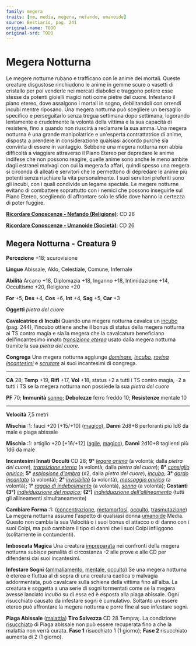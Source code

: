 ```yaml
---
family: megera
traits: [nm, media, megera, nefando, umanoide]
source: Bestiario, pag. 241
original-name: TODO
original-srd: TODO
---
```


# Megera Notturna

Le megere notturne rubano e trafficano con le anime dei mortali. Queste creature
disgustose rinchiudono le anime in gemme scure o vasetti di cristallo per poi
venderle nei mercati diabolici e traggono potere esse stesse da potenti gioielli
magici noti come pietre del cuore. Infestano il piano etereo, dove assalgono i
mortali in sogno, debilitandoli con orrendi incubi mentre riposano. Una megera
notturna può scegliere un bersaglio specifico e perseguitarlo senza tregua
settimana dopo settimana, logorando lentamente e crudelmente la volontà della
vittima e la sua capacità di resistere, fino a quando non riuscirà a reclamare
la sua amma. Una megera notturna è una grande manipolatrice e un'esperta
contrattatrice di anime, disposta a prendere in considerazione qualsiasi accordo
purché sia convinta di essere in vantaggio. Sebbene una megera notturna non
abbia difficoltà a viaggiare attraverso il Piano Etereo per depredare le anime
indifese che non possono reagire, quelle anime sono anche le meno ambite dagli
estranei malvagi con cui la megera fa affari, quindi spesso una megera si
circonda di alleati e servitori che le permettono di depredare le anime più
potenti senza rischiare la vita personalmente. I suoi servitori preferiti sono
gli incubi, con i quali condivide un legame speciale. Le megere notturne evitano
di combattere soprattutto con i nemici che possono inseguirle sul Piano Etereo,
scegliendo di affrontare solo le sfide dove hanno la certezza di poter fuggire.

**[Ricordare Conoscenze - Nefando (Religione)](/azioni/abilita/ricordare-conoscenze)**:
CD 26

**[Ricordare Conoscenze - Umanoide (Società)](/azioni/abilita/ricordare-conoscenze)**:
CD 26

## Megera Notturna - Creatura 9

**Percezione** +18; scurovisione

**Lingue** Abissale, Aklo, Celestiale, Comune, Infernale

**Abilità** Arcano +18, Diplomazia +18, Inganno +18, Intimidazione +14,
Occultismo +20, Religione +20

**For** +5, **Des** +4, **Cos** +6, **Int** +4, **Sag** +5, **Car** +3

**Oggetti** _pietra del cuore_

**Cavalcatrice di Incubi** Quando una megera notturna cavalca un
[incubo](/creature/incubo) (pag. 244), l'incubo ottiene anche il bonus di status
della megera notturna ai TS contro magia e sia la megera che la cavalcatura
beneficiano dell'incantesimo innato
_[transizione eterea](/incantesimi/transizione-eterea)_ usato dalla megera
notturna tramite la sua _pietra del cuore_.

**Congrega** Una megera notturna aggiunge _[dominare](/incantesimi/dominare),
[incubo](/incantesimi/incubo),
[rovina incantesimi](/incantesimi/rovina-incantesimi)_ e
_[scrutare](/incantesimi/scrutare)_ ai suoi incantesimi di congrega.

---

**CA** 28; **Temp** +19, **Rifl** +17, **Vol** +18, status +2 a tutti i TS
contro magia, -2 a tutti i TS se la megera notturna non possiede la sua _pietra
del cuore_

**PF** 70; **Immunità** [sonno](/tratti/sonno); **Debolezze** ferro freddo 10;
**Resistenze** mentale 10

---

**Velocità** 7,5 metri

**Mischia** :1: fauci +20 \[+15/+10] ([magico](/tratti/magico)), **Danni** 2d8+8
perforanti più Id6 da male e piaga abissale

**Mischia** :1: artiglio +20 \[+16/+12] ([agile](/tratti/agile),
[magico](/tratti/magico)), **Danni** 2d10+8 taglienti più 1d6 da male

**Incantesimi Innati Occulti** CD 28; **9°**
_[legare anima](/incantesimi/legare-anima)_ (a volontà; dalla _pietra del
cuore_), _[transizione eterea](/incantesimi/transizione-eterea)_ (a volontà;
dalla _pietra del cuore_); **8°**
_[consiglio onirico](/incantesimi/consiglio-onirico)_; **5°**
_[esplosione d'ombra](/incantesimi/esplosione-dombra)_ (x2, dalla _pietra del
cuore_), _[incubo](/incantesimi/incubo)_; **3°**
_[dardo incantato](/incantesimi/dardo-incantato)_ (a volontà); **2°**
_[invisibilità](/incantesimi/invisibilita)_ (a volontà),
_[messaggio onirico](/incantesimi/messaggio-onirico)_ (a volontà); **1°**
_[raggio di indebolimento](/incantesimi/raggio-di-indebolimento)_ (a volontà),
_[sonno](/incantesimi/sonno)_ (a volontà); **Costanti (3°)**
_[individuazione del magico](/incantesimi/individuazione-del-magico)_; **(2°)**
_[individuazione dell'allineamento](/incantesimi/individuazione-dellallineamento)_
(tutti gli allineamenti simultaneamente)

**Cambiare Forma** :1: ([concentrazione](/tratti/concentrazione),
[metamorfosi](/tratti/metamorfosi), [occulto](/tratti/occulto),
[trasmutazione](/tratti/trasmutazione)) La megera notturna assume l'aspetto di
qualsiasi donna [umanoide](/tratti/umanoide) Media. Questo non cambia la sua
Velocità o i suoi bonus di attacco o di danno con i suoi Colpi, ma può cambiare
il tipo di danni che i suoi Colpi infliggono (solitamente in contundenti).

**Imboscata Magica** Una creatura [impreparata](/condizioni/impreparato) nei
confronti della megera notturna subisce penalità di circostanza -2 alle prove e
alle CD per difendersi dai suoi incantesimi.

**Infestare Sogni** ([ammaliamento](/tratti/ammaliamento),
[mentale](/tratti/mentale), [occulto](/tratti/occulto)) Se una megera notturna è
eterea e fluttua al di sopra di una creatura caotica o malvagia addormentata,
può cavalcare sulla schiena della vittima fino all'alba. La creatura è soggetta
a una serie di sogni tormentati come se la megera avesse lanciato _incubo_ su di
essa ed è esposta alla piaga abissale. Ogni risucchiato causato da infestare
sogni è cumulativo. Soltanto un essere etereo può affrontare la megera notturna
e porre fine al suo infestare sogni.

**Piaga Abissale** ([malattia](/tratti/malattia)) **Tiro Salvezza** CD 28
Tempra;. La condizione [risucchiato](/condizioni/risucchiato) di Piaga abissale
non può essere recuperata fino a che la malattia non verrà curata. **Fase 1**
risucchiato 1 (1 giorno); **Fase 2** risucchiato aumenta di 2 (1 giorno).
